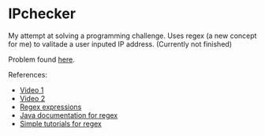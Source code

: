 # IPchecker

My attempt at solving a programming challenge. 
Uses regex (a new concept for me) to valitade a user inputed IP address.
(Currently not finished)

Problem found <a href="https://www.hackerrank.com/challenges/java-regex/problem">here</a>.

References:
<ul>
  <li><a href="https://www.youtube.com/watch?v=62XY8JJxpYw&t=425s">Video 1</a></li>
  <li><a href="https://www.youtube.com/watch?v=f0lZbeueVzU">Video 2</a></li>
  <li><a href="https://www.vogella.com/tutorials/JavaRegularExpressions/article.html#common-matching-symbols">Regex expressions</a></li>
  <li><a href="https://docs.oracle.com/javase/tutorial/essential/regex/bounds.html">Java documentation for regex</a></li>
  <li><a href="https://howtodoinjava.com/java-regular-expression-tutorials/">Simple tutorials for regex</a></li>
</ul>
